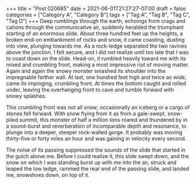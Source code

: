 +++
title = "Post 020685"
date = 2021-06-01T21:27:27-07:00
draft = false
categories = ["Category A", "Category B"]
tags = ["Tag A", "Tag B", "Tag C", "Tag D"]
+++
Deep rumblings through the earth, echoings from crags and cañons through the communicative air, suddenly heralded the triumphant starting of an enormous slide. About three hundred feet up the heights, a broken end-on embankment of rocks and snow, it came coasting, dusting into view, plunging towards me. As a rock-ledge separated the two ravines above the junction, I felt secure, and I did not realize until too late that I was to coast down on the slide. Head-on, it rumbled heavily toward me with its mixed and crumbling front, making a most impressive riot of moving matter. Again and again the snowy monster smashed its shoulder into the impregnable farther wall. At last, one hundred feet high and twice as wide, came its impinging, crumbling front. At times the bottom caught and rolled under, leaving the overhanging front to cave and tumble forward with snowy splashes.

This crumbling front was not all snow; occasionally an iceberg or a cargo of stones fell forward. With snow flying from it as from a gale-swept, snow-piled summit, this monster of half a million tons roared and thundered by in a sound-burst and reverberation of incomparable depth and resonance, to plunge into a deeper, steeper rock-walled gorge. It probably was moving thirty-five or forty miles an hour and was gaining in velocity every second.

The noise of its passing suppressed the sounds of the slide that started in the gulch above me. Before I could realize it, this slide swept down, and the snow on which I was standing burst up with me into the air, struck and leaped the low ledge, rammed the rear end of the passing slide, and landed me, snowshoes down, on top of it.
